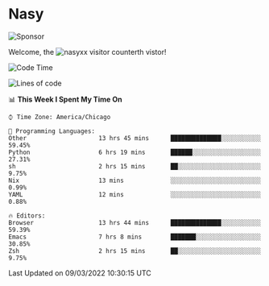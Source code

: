 # Nasy

<!--
<p align="center">
<img height="200" src="https://github-readme-stats.vercel.app/api?username=nasyxx&count_private=true&show_icons=true&theme=dracula&include_all_commits=true"/>
<img height="200" src="https://github-readme-stats.vercel.app/api/top-langs/?username=nasyxx&theme=dracula&hide=html,jupyter+notebook&count_private=true&show_icons=true"/>
</p>

  
----------------
-->

![Sponsor](https://img.shields.io/static/v1.svg?label=Sponsor&message=%E2%9D%A4&logo=GitHub&style=flat&color=pink)
 
Welcome, the ![nasyxx visitor counter](https://count.getloli.com/get/@nasyxx?theme=rule34)th vistor!
 
<!--START_SECTION:waka-->
![Code Time](http://img.shields.io/badge/Code%20Time-1%2C986%20hrs%2051%20mins-blue)

![Lines of code](https://img.shields.io/badge/From%20Hello%20World%20I%27ve%20Written-5%20Million%20lines%20of%20code-blue)

📊 **This Week I Spent My Time On** 

```text
⌚︎ Time Zone: America/Chicago

💬 Programming Languages: 
Other                    13 hrs 45 mins      ██████████████░░░░░░░░░░░   59.45% 
Python                   6 hrs 19 mins       ██████░░░░░░░░░░░░░░░░░░░   27.31% 
sh                       2 hrs 15 mins       ██░░░░░░░░░░░░░░░░░░░░░░░   9.75% 
Nix                      13 mins             ░░░░░░░░░░░░░░░░░░░░░░░░░   0.99% 
YAML                     12 mins             ░░░░░░░░░░░░░░░░░░░░░░░░░   0.88%

🔥 Editors: 
Browser                  13 hrs 44 mins      ██████████████░░░░░░░░░░░   59.39% 
Emacs                    7 hrs 8 mins        ███████░░░░░░░░░░░░░░░░░░   30.85% 
Zsh                      2 hrs 15 mins       ██░░░░░░░░░░░░░░░░░░░░░░░   9.75%

```


 Last Updated on 09/03/2022 10:30:15 UTC
<!--END_SECTION:waka-->

<!-- ![visitors](https://visitor-badge.laobi.icu/badge?page_id=nasyxx.nasyxx) -->
